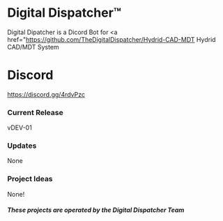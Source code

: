 # Digital Dispatcher™

Digital Dipatcher is a Dicord Bot for <a href="https://github.com/TheDigitalDispatcher/Hydrid-CAD-MDT</a> Hydrid CAD/MDT System

# Discord
https://discord.gg/4rdvPzc

### Current Release
  vDEV-01

### Updates
  None

### Project Ideas
  None!

##### These projects are operated by the Digital Dispatcher Team
